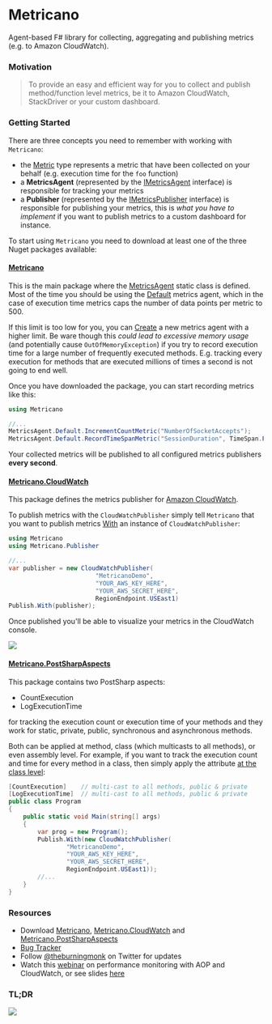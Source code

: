 Metricano
=========

Agent-based F# library for collecting, aggregating and publishing metrics (e.g. to Amazon CloudWatch).

### Motivation ###

> To provide an easy and efficient way for you to collect and publish method/function level metrics, be it to Amazon CloudWatch, StackDriver or your custom dashboard.


### Getting Started ###

There are three concepts you need to remember with working with `Metricano`:

- the [Metric](https://github.com/theburningmonk/Metricano/blob/master/src/Metricano/Core.fsi#L32-L44) type represents a metric that have been collected on your behalf (e.g. execution time for the `foo` function) 
- a **MetricsAgent** (represented by the [IMetricsAgent](https://github.com/theburningmonk/Metricano/blob/master/src/Metricano/Core.fsi#L46-L51) interface) is responsible for tracking your metrics
- a **Publisher** (represented by the [IMetricsPublisher](https://github.com/theburningmonk/Metricano/blob/master/src/Metricano/Core.fsi#L61-L64) interface) is responsible for publishing your metrics, this is *what you have to implement* if you want to publish metrics to a custom dashboard for instance.

To start using `Metricano` you need to download at least one of the three Nuget packages available:

#### [Metricano](https://www.nuget.org/packages/Metricano/) ####

This is the main package where the [MetricsAgent](https://github.com/theburningmonk/Metricano/blob/master/src/Metricano/Core.fsi#L53-L59) static class is defined. Most of the time you should be using the [Default](https://github.com/theburningmonk/Metricano/blob/master/src/Metricano/Core.fsi#L58) metrics agent, which in the case of execution time metrics caps the number of data points per metric to 500.

If this limit is too low for you, you can [Create](https://github.com/theburningmonk/Metricano/blob/master/src/Metricano/Core.fsi#L59) a new metrics agent with a higher limit. Be ware though this *could lead to excessive memory usage* (and potentially cause `OutOfMemoryException`) if you try to record execution time for a large number of frequently executed methods. E.g. tracking every execution for methods that are executed millions of times a second is not going to end well.

Once you have downloaded the package, you can start recording metrics like this:

```csharp
using Metricano

//...
MetricsAgent.Default.IncrementCountMetric("NumberOfSocketAccepts");
MetricsAgent.Default.RecordTimeSpanMetric("SessionDuration", TimeSpan.FromMinutes(session.DurationMins));
```

Your collected metrics will be published to all configured metrics publishers **every second**. 

#### [Metricano.CloudWatch](https://www.nuget.org/packages/Metricano.CloudWatch/) ####

This package defines the metrics publisher for [Amazon CloudWatch](http://aws.amazon.com/cloudwatch/).

To publish metrics with the `CloudWatchPublisher` simply tell `Metricano` that you want to publish metrics [With](https://github.com/theburningmonk/Metricano/blob/master/src/Metricano/Scheduler.fsi#L12) an instance of `CloudWatchPublisher`:

```csharp
using Metricano
using Metricano.Publisher

//...
var publisher = new CloudWatchPublisher(
		                "MetricanoDemo", 
		                "YOUR_AWS_KEY_HERE", 
		                "YOUR_AWS_SECRET_HERE", 
		                RegionEndpoint.USEast1)
Publish.With(publisher);
```

Once published you'll be able to visualize your metrics in the CloudWatch console.

![](http://i.imgur.com/QviAJ90.png)

#### [Metricano.PostSharpAspects](https://www.nuget.org/packages/Metricano.PostSharpAspects/) ####

This package contains two PostSharp aspects:
- CountExecution
- LogExecutionTime

for tracking the execution count or execution time of your methods and they work for static, private, public, synchronous and asynchronous methods.

Both can be applied at method, class (which multicasts to all methods), or even assembly level. For example, if you want to track the execution count and time for every method in a class, then simply apply the attribute [at the class level](https://github.com/theburningmonk/Metricano/blob/master/examples/Metricano.PostSharpAspects.ExampleCs/Program.cs#L14-L15):

```csharp
[CountExecution]    // multi-cast to all methods, public & private
[LogExecutionTime]  // multi-cast to all methods, public & private
public class Program
{
	public static void Main(string[] args)
    {
        var prog = new Program();
        Publish.With(new CloudWatchPublisher(
                "MetricanoDemo",
                "YOUR_AWS_KEY_HERE",
                "YOUR_AWS_SECRET_HERE", 
                RegionEndpoint.USEast1));
	    //...
    }
}
```

### Resources ###

- Download [Metricano](https://www.nuget.org/packages/Metricano/), [Metricano.CloudWatch](https://www.nuget.org/packages/Metricano.CloudWatch/) and [Metricano.PostSharpAspects](https://www.nuget.org/packages/Metricano.PostSharpAspects/)
- [Bug Tracker](https://github.com/theburningmonk/Metricano/issues)
- Follow [@theburningmonk](https://twitter.com/theburningmonk) on Twitter for updates
- Watch this [webinar](http://vimeo.com/39197501) on performance monitoring with AOP and CloudWatch, or see slides [here](http://www.slideshare.net/theburningmonk/performance-monitoring-with-aop-and-amazon-cloudwatch) 

### TL;DR ###

![](http://i.imgur.com/HcPeU9o.gif)